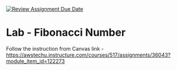 [![Review Assignment Due Date](https://classroom.github.com/assets/deadline-readme-button-24ddc0f5d75046c5622901739e7c5dd533143b0c8e959d652212380cedb1ea36.svg)](https://classroom.github.com/a/cIrQFJs-)
# Lab - Fibonacci Number 

Follow the instruction from Canvas link - https://awstechu.instructure.com/courses/517/assignments/36043?module_item_id=122273

